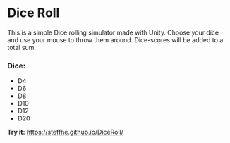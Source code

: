 # Dice Roll

This is a simple Dice rolling simulator made with Unity. Choose your dice and use your mouse to throw them around. 
Dice-scores will be added to a total sum.

### Dice:

- D4 
- D6
- D8
- D10
- D12
- D20

**Try it:**
https://steffhe.github.io/DiceRoll/
